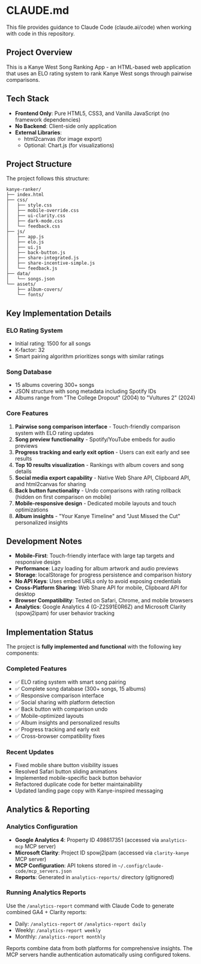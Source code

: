 # CLAUDE.md

This file provides guidance to Claude Code (claude.ai/code) when working with code in this repository.

## Project Overview

This is a Kanye West Song Ranking App - an HTML-based web application that uses an ELO rating system to rank Kanye West songs through pairwise comparisons.

## Tech Stack

- **Frontend Only**: Pure HTML5, CSS3, and Vanilla JavaScript (no framework dependencies)
- **No Backend**: Client-side only application
- **External Libraries**: 
  - html2canvas (for image export)
  - Optional: Chart.js (for visualizations)

## Project Structure

The project follows this structure:
```
kanye-ranker/
├── index.html
├── css/
│   ├── style.css
│   ├── mobile-override.css
│   ├── ui-clarity.css
│   ├── dark-mode.css
│   └── feedback.css
├── js/
│   ├── app.js
│   ├── elo.js
│   ├── ui.js
│   ├── back-button.js
│   ├── share-integrated.js
│   ├── share-incentive-simple.js
│   └── feedback.js
├── data/
│   └── songs.json
└── assets/
    ├── album-covers/
    └── fonts/
```

## Key Implementation Details

### ELO Rating System
- Initial rating: 1500 for all songs
- K-factor: 32
- Smart pairing algorithm prioritizes songs with similar ratings

### Song Database
- 15 albums covering 300+ songs
- JSON structure with song metadata including Spotify IDs
- Albums range from "The College Dropout" (2004) to "Vultures 2" (2024)

### Core Features
1. **Pairwise song comparison interface** - Touch-friendly comparison system with ELO rating updates
2. **Song preview functionality** - Spotify/YouTube embeds for audio previews
3. **Progress tracking and early exit option** - Users can exit early and see results
4. **Top 10 results visualization** - Rankings with album covers and song details
5. **Social media export capability** - Native Web Share API, Clipboard API, and html2canvas for sharing
6. **Back button functionality** - Undo comparisons with rating rollback (hidden on first comparison on mobile)
7. **Mobile-responsive design** - Dedicated mobile layouts and touch optimizations
8. **Album insights** - "Your Kanye Timeline" and "Just Missed the Cut" personalized insights

## Development Notes

- **Mobile-First**: Touch-friendly interface with large tap targets and responsive design
- **Performance**: Lazy loading for album artwork and audio previews
- **Storage**: localStorage for progress persistence and comparison history
- **No API Keys**: Uses embed URLs only to avoid exposing credentials
- **Cross-Platform Sharing**: Web Share API for mobile, Clipboard API for desktop
- **Browser Compatibility**: Tested on Safari, Chrome, and mobile browsers
- **Analytics**: Google Analytics 4 (G-Z2S91E0R6Z) and Microsoft Clarity (spowj2ipam) for user behavior tracking

## Implementation Status

The project is **fully implemented and functional** with the following key components:

### Completed Features
- ✅ ELO rating system with smart song pairing
- ✅ Complete song database (300+ songs, 15 albums)
- ✅ Responsive comparison interface
- ✅ Social sharing with platform detection
- ✅ Back button with comparison undo
- ✅ Mobile-optimized layouts
- ✅ Album insights and personalized results
- ✅ Progress tracking and early exit
- ✅ Cross-browser compatibility fixes

### Recent Updates
- Fixed mobile share button visibility issues
- Resolved Safari button sliding animations
- Implemented mobile-specific back button behavior
- Refactored duplicate code for better maintainability
- Updated landing page copy with Kanye-inspired messaging

## Analytics & Reporting

### Analytics Configuration
- **Google Analytics 4**: Property ID 498617351 (accessed via `analytics-mcp` MCP server)
- **Microsoft Clarity**: Project ID spowj2ipam (accessed via `clarity-kanye` MCP server)
- **MCP Configuration**: API tokens stored in `~/.config/claude-code/mcp_servers.json`
- **Reports**: Generated in `analytics-reports/` directory (gitignored)

### Running Analytics Reports
Use the `/analytics-report` command with Claude Code to generate combined GA4 + Clarity reports:
- Daily: `/analytics-report` or `/analytics-report daily`
- Weekly: `/analytics-report weekly`
- Monthly: `/analytics-report monthly`

Reports combine data from both platforms for comprehensive insights. The MCP servers handle authentication automatically using configured tokens.